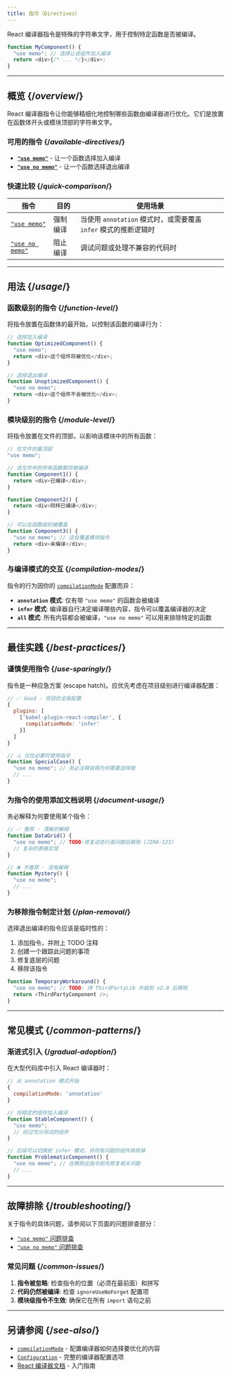 ```yaml
---
title: 指令（Directives）
---
```


<Intro>
React 编译器指令是特殊的字符串文字，用于控制特定函数是否被编译。
</Intro>

```js
function MyComponent() {
  "use memo"; // 选择让该组件加入编译
  return <div>{/* ... */}</div>;
}
```

<InlineToc />

---

## 概览 {/*overview*/}

React 编译器指令让你能够精细化地控制哪些函数由编译器进行优化。它们是放置在函数体开头或模块顶部的字符串文字。

### 可用的指令 {/*available-directives*/}

* **[`"use memo"`](/reference/react-compiler/directives/use-memo)** - 让一个函数选择加入编译
* **[`"use no memo"`](/reference/react-compiler/directives/use-no-memo)** - 让一个函数选择退出编译
  
### 快速比较 {/*quick-comparison*/}

| 指令 | 目的 | 使用场景 |
|-----------|---------|-------------|
| [`"use memo"`](/reference/react-compiler/directives/use-memo) | 强制编译 | 当使用 `annotation` 模式时，或需要覆盖 `infer` 模式的推断逻辑时 |
| [`"use no memo"`](/reference/react-compiler/directives/use-no-memo) | 阻止编译 | 调试问题或处理不兼容的代码时 |

---

## 用法 {/*usage*/}

### 函数级别的指令 {/*function-level*/}

将指令放置在函数体的最开始，以控制该函数的编译行为：

```js
// 选择加入编译
function OptimizedComponent() {
  "use memo";
  return <div>这个组件将被优化</div>;
}

// 选择退出编译
function UnoptimizedComponent() {
  "use no memo";
  return <div>这个组件不会被优化</div>;
}
```

### 模块级别的指令 {/*module-level*/}

将指令放置在文件的顶部，以影响该模块中的所有函数：

```js
// 在文件的最顶部
"use memo";

// 该文件中的所有函数都将被编译
function Component1() {
  return <div>已编译</div>;
}

function Component2() {
  return <div>同样已编译</div>;
}

// 可以在函数级别被覆盖
function Component3() {
  "use no memo"; // 这会覆盖模块指令
  return <div>未编译</div>;
}
```

### 与编译模式的交互 {/*compilation-modes*/}

指令的行为因你的 [`compilationMode`](/reference/react-compiler/compilationMode) 配置而异：

* **`annotation` 模式**: 仅有带 `"use memo"` 的函数会被编译
* **`infer` 模式**: 编译器自行决定编译哪些内容，指令可以覆盖编译器的决定
* **`all` 模式**: 所有内容都会被编译，`"use no memo"` 可以用来排除特定的函数

---

## 最佳实践 {/*best-practices*/}

### 谨慎使用指令 {/*use-sparingly*/}

指令是一种应急方案 (escape hatch)。应优先考虑在项目级别进行编译器配置：

```js
// ✅ Good - 项目的全局配置
{
  plugins: [
    ['babel-plugin-react-compiler', {
      compilationMode: 'infer'
    }]
  ]
}

// ⚠️ 仅在必要时使用指令
function SpecialCase() {
  "use no memo"; // 务必注释说明为何需要这样做
  // ...
}
```

### 为指令的使用添加文档说明 {/*document-usage*/}

务必解释为何要使用某个指令：

```js
// ✅ 推荐 - 清晰的解释
function DataGrid() {
  "use no memo"; // TODO:修复动态行高问题后移除 (JIRA-123)
  // 复杂的表格实现
}

// ❌ 不推荐 - 没有解释
function Mystery() {
  "use no memo";
  // ...
}
```

### 为移除指令制定计划 {/*plan-removal*/}

选择退出编译的指令应该是临时性的：

1. 添加指令，并附上 TODO 注释
2. 创建一个跟踪此问题的事项
3. 修复底层的问题
4. 移除该指令

```js
function TemporaryWorkaround() {
  "use no memo"; // TODO: 待 ThirdPartyLib 升级到 v2.0 后移除
  return <ThirdPartyComponent />;
}
```

---

## 常见模式 {/*common-patterns*/}

### 渐进式引入 {/*gradual-adoption*/}

在大型代码库中引入 React 编译器时：

```js
// 从 annotation 模式开始
{
  compilationMode: 'annotation'
}

// 将稳定的组件加入编译
function StableComponent() {
  "use memo";
  // 经过充分测试的组件
}

// 后续可以切换到 infer 模式，并将有问题的组件排除掉
function ProblematicComponent() {
  "use no memo"; // 在移除此指令前先修复相关问题
  // ...
}
```


---

## 故障排除 {/*troubleshooting*/}

关于指令的具体问题，请参阅以下页面的问题排查部分：

* [`"use memo"` 问题排查](/reference/react-compiler/directives/use-memo#troubleshooting)
* [`"use no memo"` 问题排查](/reference/react-compiler/directives/use-no-memo#troubleshooting)

### 常见问题 {/*common-issues*/}

1. **指令被忽略**: 检查指令的位置（必须在最前面）和拼写
2. **代码仍然被编译**: 检查 `ignoreUseNoForget` 配置项
3. **模块级指令不生效**: 确保它在所有 `import` 语句之前

---

## 另请参阅 {/*see-also*/}

* [`compilationMode`](/reference/react-compiler/compilationMode) - 配置编译器如何选择要优化的内容
* [`Configuration`](/reference/react-compiler/configuration) - 完整的编译器配置选项
* [React 编译器文档](https://react.dev/learn/react-compiler) - 入门指南
